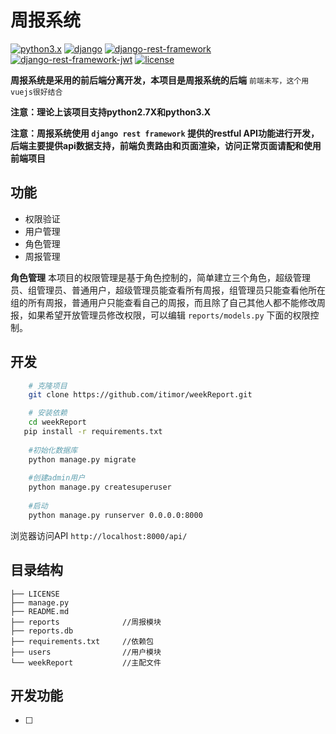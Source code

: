 # 周报系统 #

[![python3.x](https://img.shields.io/badge/python-3.X-brightgreen.svg)](https://www.python.org/)
[![django](https://img.shields.io/badge/django-1.11.4-brightgreen.svg)](https://www.djangoproject.com/)
[![django-rest-framework](https://img.shields.io/badge/djangorestframework-3.6.3-brightgreen.svg)](http://www.django-rest-framework.org/)
[![django-rest-framework-jwt](https://img.shields.io/badge/djangorestframeworkjwt-1.11.0-brightgreen.svg)](https://github.com/GetBlimp/django-rest-framework-jwt)
[![license](https://img.shields.io/github/license/mashape/apistatus.svg)](https://github.com/itimor/weekReport/blob/master/LICENSE)

**周报系统是采用的前后端分离开发，本项目是周报系统的后端** `前端未写，这个用vuejs很好结合`

**注意：理论上该项目支持python2.7X和python3.X**

**注意：周报系统使用 `django rest framework` 提供的restful API功能进行开发，后端主要提供api数据支持，前端负责路由和页面渲染，访问正常页面请配和使用前端项目** 

## 功能
- 权限验证
- 用户管理
- 角色管理
- 周报管理

**角色管理**
本项目的权限管理是基于角色控制的，简单建立三个角色，超级管理员、组管理员、普通用户，超级管理员能查看所有周报，组管理员只能查看他所在组的所有周报，普通用户只能查看自己的周报，而且除了自己其他人都不能修改周报，如果希望开放管理员修改权限，可以编辑 `reports/models.py` 下面的权限控制。

## 开发
```bash
    # 克隆项目
    git clone https://github.com/itimor/weekReport.git

    # 安装依赖
    cd weekReport
   pip install -r requirements.txt
 
    #初始化数据库
    python manage.py migrate
    
    #创建admin用户
    python manage.py createsuperuser 
    
    #启动
    python manage.py runserver 0.0.0.0:8000

```
浏览器访问API `http://localhost:8000/api/`

## 目录结构
```shell
├── LICENSE
├── manage.py
├── README.md
├── reports              //周报模块
├── reports.db
├── requirements.txt     //依赖包
├── users                //用户模块
└── weekReport           //主配文件

```

## 开发功能
- [ ] 
